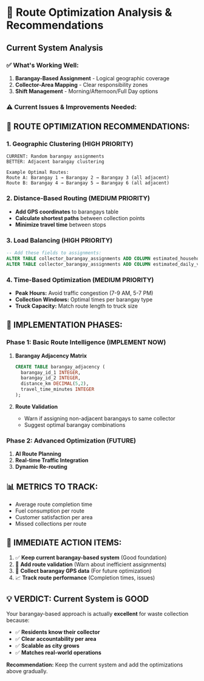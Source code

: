 # 🚛 Route Optimization Analysis & Recommendations

## Current System Analysis

### ✅ **What's Working Well:**
1. **Barangay-Based Assignment** - Logical geographic coverage
2. **Collector-Area Mapping** - Clear responsibility zones
3. **Shift Management** - Morning/Afternoon/Full Day options

### ⚠️ **Current Issues & Improvements Needed:**

## 🎯 **ROUTE OPTIMIZATION RECOMMENDATIONS:**

### **1. Geographic Clustering (HIGH PRIORITY)**
```
CURRENT: Random barangay assignments
BETTER: Adjacent barangay clustering

Example Optimal Routes:
Route A: Barangay 1 → Barangay 2 → Barangay 3 (all adjacent)
Route B: Barangay 4 → Barangay 5 → Barangay 6 (all adjacent)
```

### **2. Distance-Based Routing (MEDIUM PRIORITY)**
- **Add GPS coordinates** to barangays table
- **Calculate shortest paths** between collection points
- **Minimize travel time** between stops

### **3. Load Balancing (HIGH PRIORITY)**
```sql
-- Add these fields to assignments:
ALTER TABLE collector_barangay_assignments ADD COLUMN estimated_households INTEGER;
ALTER TABLE collector_barangay_assignments ADD COLUMN estimated_daily_volume DECIMAL(10,2);
```

### **4. Time-Based Optimization (MEDIUM PRIORITY)**
- **Peak Hours:** Avoid traffic congestion (7-9 AM, 5-7 PM)
- **Collection Windows:** Optimal times per barangay type
- **Truck Capacity:** Match route length to truck size

## 🚀 **IMPLEMENTATION PHASES:**

### **Phase 1: Basic Route Intelligence (IMPLEMENT NOW)**
1. **Barangay Adjacency Matrix**
   ```sql
   CREATE TABLE barangay_adjacency (
     barangay_id_1 INTEGER,
     barangay_id_2 INTEGER,
     distance_km DECIMAL(5,2),
     travel_time_minutes INTEGER
   );
   ```

2. **Route Validation**
   - Warn if assigning non-adjacent barangays to same collector
   - Suggest optimal barangay combinations

### **Phase 2: Advanced Optimization (FUTURE)**
1. **AI Route Planning**
2. **Real-time Traffic Integration**
3. **Dynamic Re-routing**

## 📊 **METRICS TO TRACK:**
- Average route completion time
- Fuel consumption per route
- Customer satisfaction per area
- Missed collections per route

## 🎯 **IMMEDIATE ACTION ITEMS:**
1. ✅ **Keep current barangay-based system** (Good foundation)
2. 🔄 **Add route validation** (Warn about inefficient assignments)
3. 📍 **Collect barangay GPS data** (For future optimization)
4. 📈 **Track route performance** (Completion times, issues)

## 💡 **VERDICT: Current System is GOOD**
Your barangay-based approach is actually **excellent** for waste collection because:
- ✅ **Residents know their collector**
- ✅ **Clear accountability per area**
- ✅ **Scalable as city grows**
- ✅ **Matches real-world operations**

**Recommendation:** Keep the current system and add the optimizations above gradually.

